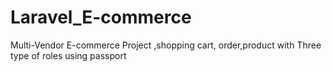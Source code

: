 # Laravel_E-commerce
Multi-Vendor E-commerce Project ,shopping cart, order,product with Three type of roles using passport
